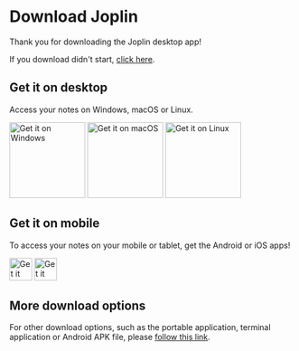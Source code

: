 # Download Joplin

<div class="intro">
Thank you for downloading the Joplin desktop app!

If you download didn't start, <a href="#" class="download-click-here">click here</a>.

</div>

<div class="get-it-desktop">

## Get it on desktop

Access your notes on Windows, macOS or Linux.

<!-- DESKTOP-DOWNLOAD-LINKS --><a href='https://github.com/laurent22/joplin/releases/download/v2.1.8/Joplin-Setup-2.1.8.exe'><img alt='Get it on Windows' width="134px" src='https://joplinapp.org/images/BadgeWindows.png'/></a> <a href='https://github.com/laurent22/joplin/releases/download/v2.1.8/Joplin-2.1.8.dmg'><img alt='Get it on macOS' width="134px" src='https://joplinapp.org/images/BadgeMacOS.png'/></a> <a href='https://github.com/laurent22/joplin/releases/download/v2.1.8/Joplin-2.1.8.AppImage'><img alt='Get it on Linux' width="134px" src='https://joplinapp.org/images/BadgeLinux.png'/></a><!-- DESKTOP-DOWNLOAD-LINKS -->

</div>

## Get it on mobile

To access your notes on your mobile or tablet, get the Android or iOS apps!

<!-- MOBILE-DOWNLOAD-LINKS --><a href='https://play.google.com/store/apps/details?id=net.cozic.joplin&utm_source=GitHub&utm_campaign=README&pcampaignid=MKT-Other-global-all-co-prtnr-py-PartBadge-Mar2515-1'><img alt='Get it on Google Play' height="40px" src='https://joplinapp.org/images/BadgeAndroid.png'/></a> <a href='https://itunes.apple.com/us/app/joplin/id1315599797'><img alt='Get it on the App Store' height="40px" src='https://joplinapp.org/images/BadgeIOS.png'/></a><!-- MOBILE-DOWNLOAD-LINKS -->

## More download options

For other download options, such as the portable application, terminal application or Android APK file, please [follow this link](https://github.com/laurent22/joplin/blob/dev/README.md#installation).

